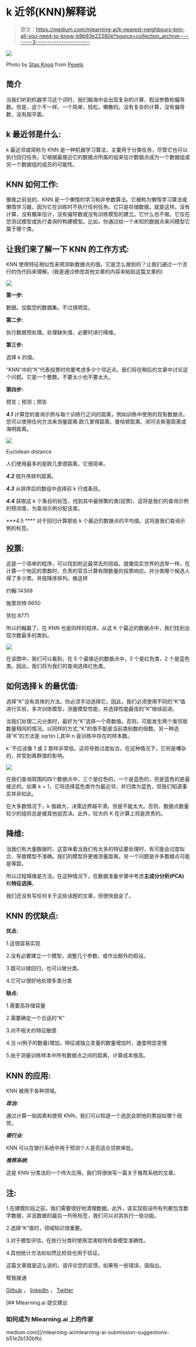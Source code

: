 # k 近邻(KNN)解释说

> 原文：<https://medium.com/mlearning-ai/k-nearest-neighbours-knn-all-you-need-to-know-b9b93e22380e?source=collection_archive---------3----------------------->

![](img/f6d86e284c26ed1998da92deeff7f711.png)

Photo by [Stas Knop](https://www.pexels.com/@stasknop?utm_content=attributionCopyText&utm_medium=referral&utm_source=pexels) from [Pexels](https://www.pexels.com/photo/white-mug-on-red-background-2916450/?utm_content=attributionCopyText&utm_medium=referral&utm_source=pexels)

## **简介**

当我们听到机器学习这个词时，我们脑海中会出现复杂的计算、假设参数和偏导数。但是，这个不一样。一个简单，轻松，懒散的。没有复杂的计算，没有偏导数，没有超平面。

## **k 最近邻是什么:**

k 最近邻或简称为 KNN 是一种机器学习算法，主要用于分类任务，尽管它也可以执行回归任务。它根据最接近它的数据点所属的组来估计数据点成为一个数据组或另一个数据组的成员的可能性。

## **KNN 如何工作:**

像我之前说的，KNN 是一个懒惰的学习和非参数算法。它被称为懒惰学习算法或懒惰学习器，因为它在训练时不执行任何任务。它只是存储数据。就是这样。没有计算，没有概率估计，没有偏导数或没有训练模型的建立。它什么也不做。它仅在您测试模型或执行查询时构建模型。比如，你通过给一个未知的数据点来问模型它属于哪个类。

## **让我们来了解一下 KNN 的工作方式:**

KNN 使用特征相似性来预测新数据点的值。它是怎么做到的？让我们通过一个流行的伪代码来理解。(我是通过修改其他文章的内容来粘贴这篇文章的)

![](img/6c5f7f40b64819fc110cba731bd1468c.png)

**第一步:**

数据。加载您的数据集。不过很明显。

**第二步:**

执行数据预处理。处理缺失值，必要时进行降维。

**第三步:**

选择 k 的值。

“KNN”中的“K”代表投票时你要考虑多少个邻近点。我们将在稍后的文章中讨论这个问题。它是一个整数。不要太小也不要太大。

**第四步:**

预言；预测；预告

***4.1*** 计算您的查询示例与每个训练行之间的距离，例如训练中使用的现有数据点。您可以使用任何方法来测量距离:欧几里得距离、曼哈顿距离、闵可夫斯基距离或海明距离。

![](img/9837e7e3eaa8e2e3bb2646ffb52c25d6.png)

Euclidean distance

人们使用最多的是欧几里德距离，它很简单。

***4.2*** 按升序排列距离。

***4.3*** 从排序后的数组中选择前 k 行或条目。

***4.4*** 获取这 k 个条目的标签，找到其中最频繁的类(投票)，这将是我们的查询示例的预测类，为查询示例分配该类。

***4.5 **** 对于回归计算那些 k 个最近的数据点的平均值。这将是我们查询示例的标签。

## **投票:**

这是一个简单的程序，可以找到附近最常去的班级。就像现实世界的选举一样。在计算一个地区的票数时，负责的官员计算有限数量的投票响应。并分类哪个候选人得了多少票。并按降序排列。像这样

约翰:14369

施里坎特:9650

劳拉:8771

所以约翰赢了。在 KNN 也是同样的程序。从这 K 个最近的数据点中，我们找到出现次数最多的类别。

![](img/8dd4be4bd58bb0b1e9e97dc2d6687d84.png)

在该图中，我们可以看到，在 5 个最接近的数据点中，3 个是红色类，2 个是蓝色类。因此，我们将为我们的查询选择红色类。

## **如何选择 k 的最优值:**

选择“K”没有具体的方法。你必须手动选择它。因此，我们必须使用不同的“K”值进行实验，多次训练模型，测量模型性能，并选择性能最佳的“K”继续前进。

当我们处理二元分类时，最好为“K”选择一个奇数值。否则，可能发生两个类邻居数量相同的情况。以同样的方式,“K”的值不能是当前类别数的倍数。另一种选择“K”的方法是 sqrt(n ),其中 n 是训练中存在的样本数。

k '不应该像 1 或 2 那样非常低。这将导致过度拟合。在这种情况下，它将是嘈杂的，并受到离群值的影响。

![](img/4e1633af1f24857b99d530fdbb66159e.png)

在我们查询周围的四个数据点中，三个是红色的，一个是蓝色的，但是蓝色的是最接近的。如果 k = 1，它将选择蓝色类作为最近邻，并归类为蓝色，但我们知道事实并非如此。

在大多数情况下，k 值越大，决策边界越平滑。但是不能太大。否则，数据点数量较少的组将总是被其他组否决。此外，较大的 K 在计算上将是昂贵的。

## **降维:**

当我们有大量数据时，这意味着当我们有太多的特征要处理时，有可能会过度拟合，导致模型不准确。我们的模型将更难测量距离。另一个问题是许多数据点可能是等距。

所以过程降维是方法。在这种情况下，在数据准备步骤中考虑**主成分分析(PCA)** 和**特征选择**。

我们还没有写任何关于这些话题的文章，但很快就会了。

## **KNN 的优缺点:**

**优点:**

1.这很容易实现

2.没有必要建立一个模型，调整几个参数，或作出额外的假设。

3.既可以做回归，也可以做分类。

4.它可以很好地处理多类分类

**缺点:**

1.需要高存储容量

2.需要确定一个合适的“K”

3.对不相关的特征敏感

4.当 n(例子的数量)增加，特征或独立变量的数量增加时，速度明显变慢

5.由于测量训练样本中所有数据点之间的距离，计算成本很高。

## **KNN 的应用:**

KNN 被用于各种领域。

***政治:***

通过计算一些因素和使用 KNN，我们可以知道一个选民会把他的票投给哪个政党。

***银行业:***

KNN 可以在银行系统中用于预测个人是否适合贷款审批。

***推荐系统:***

这是 KNN 分类法的一个伟大应用。我们将很快写一篇关于推荐系统的文章。

## **注:**

1.在建模阶段之前，我们需要很好地清理数据。此外，该实现假设所有列都包含数字数据，并且数据的最后一列有标签，我们可以对其执行一些功能。

2.选择“K”值时，领域知识很重要。

3.对于模型评估，在执行分类时使用混淆矩阵检查模型准确性。

4.其他统计方法如似然比检验也用于验证。

这篇文章就是这么说的。请评论您的反馈。如果有一些错误，请指出。

帮我接通

[Github](https://github.com/shubhendu-ghosh-DS) ， [linkedIn](https://www.linkedin.com/in/shubhendu-ghosh-423092205/) ， [Twitter](https://twitter.com/shubhendubro)

[](/mlearning-ai/mlearning-ai-submission-suggestions-b51e2b130bfb) [## Mlearning.ai 提交建议

### 如何成为 Mlearning.ai 上的作家

medium.com](/mlearning-ai/mlearning-ai-submission-suggestions-b51e2b130bfb)